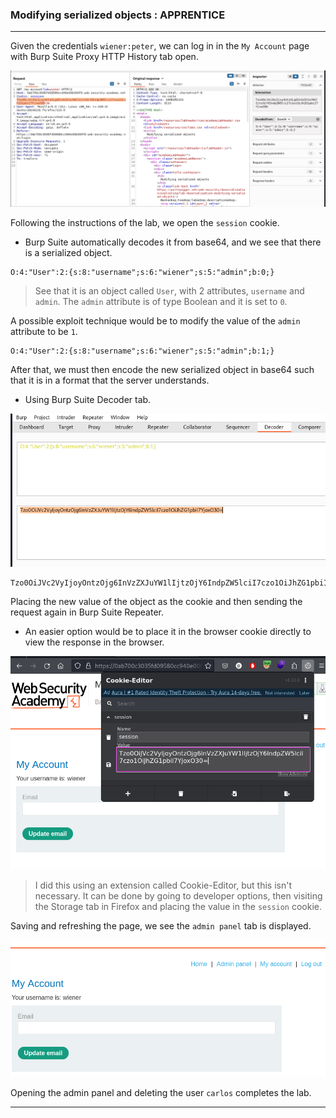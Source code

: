 ### Modifying serialized objects : APPRENTICE

---

Given the credentials `wiener:peter`, we can log in in the `My Account` page with Burp Suite Proxy HTTP History tab open.

![](./screenshots/1-1.png)

Following the instructions of the lab, we open the `session` cookie.
- Burp Suite automatically decodes it from base64, and we see that there is a serialized object.

```
O:4:"User":2:{s:8:"username";s:6:"wiener";s:5:"admin";b:0;}
```

> See that it is an object called `User`, with 2 attributes, `username` and `admin`. The `admin` attribute is of type Boolean and it is set to `0`.

A possible exploit technique would be to modify the value of the `admin` attribute to be `1`.

```
O:4:"User":2:{s:8:"username";s:6:"wiener";s:5:"admin";b:1;}
```

After that, we must then encode the new serialized object in base64 such that it is in a format that the server understands.
- Using Burp Suite Decoder tab.

![](./screenshots/1-2.png)

```
Tzo0OiJVc2VyIjoyOntzOjg6InVzZXJuYW1lIjtzOjY6IndpZW5lciI7czo1OiJhZG1pbiI7YjoxO30=
```

Placing the new value of the object as the cookie and then sending the request again in Burp Suite Repeater.
- An easier option would be to place it in the browser cookie directly to view the response in the browser.

![](./screenshots/1-3.png)

> I did this using an extension called Cookie-Editor, but this isn't necessary. It can be done by going to developer options, then visiting the Storage tab in Firefox and placing the value in the `session` cookie.

Saving and refreshing the page, we see the `admin panel` tab is displayed.

![](./screenshots/1-4.png)

Opening the admin panel and deleting the user `carlos` completes the lab.

---
